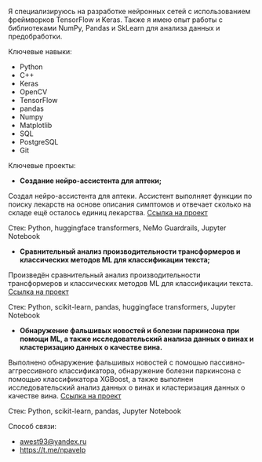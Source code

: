 Я специализируюсь на разработке нейронных сетей с использованием фреймворков TensorFlow и Keras. Также я имею опыт работы с библиотеками NumPy, Pandas и SkLearn для анализа данных и предобработки.

Ключевые навыки:
  - Python
  - C++
  - Keras
  - OpenCV
  - TensorFlow
  - pandas
  - Numpy
  - Matplotlib
  - SQL
  - PostgreSQL
  - Git

Ключевые проекты:
  - <b>Создание нейро-ассистента для аптеки;</b>
  
  Создал нейро-ассистента для аптеки. Ассистент выполняет функции по поиску лекарств на основе описания симптомов и отвечает сколько на складе ещё осталось единиц лекарства. [Ссылка на проект](https://github.com/awest93/RAG-with-NeMo-guardrails)

  Стек: Python, huggingface transformers, NeMo Guardrails, Jupyter Notebook
  
  - <b>Сравнительный анализ производительности трансформеров и классических методов ML для классификации текста;</b>
  
  Произведён сравнительный анализ производительности трансформеров и классических методов ML для классификации текста. [Ссылка на проект](https://github.com/awest93/comparative_study_of_transformers_and_classic_ML_methods_for_text_classification)

  Стек: Python, scikit-learn, pandas, huggingface transformers, Jupyter Notebook
  - <b>Обнаружение фальшивых новостей и болезни паркинсона при помощи ML, а также исследовательский анализа данных о винах и кластеризацию данных о качестве вина.</b>
  
  Выполнено обнаружение фальшивых новостей с помошью пассивно-аггрессивного классификатора, обнаружение болезни паркинсона с помощью классификатора XGBoost, а также выполнен исследовательский анализ данных о винах и кластеризация данных о качестве вина. [Ссылка на проект](https://github.com/awest93/classification-tasks-and-EDA-example)
  
  Стек: Python, scikit-learn, pandas, Jupyter Notebook

Способ связи:
  - awest93@yandex.ru
  - https://t.me/npavelp

<!--
**awest93/awest93** is a ✨ _special_ ✨ repository because its `README.md` (this file) appears on your GitHub profile.

Here are some ideas to get you started:

- 🔭 I’m currently working on ...
- 🌱 I’m currently learning ...
- 👯 I’m looking to collaborate on ...
- 🤔 I’m looking for help with ...
- 💬 Ask me about ...
- 📫 How to reach me: ...
- 😄 Pronouns: ...
- ⚡ Fun fact: ...
-->

